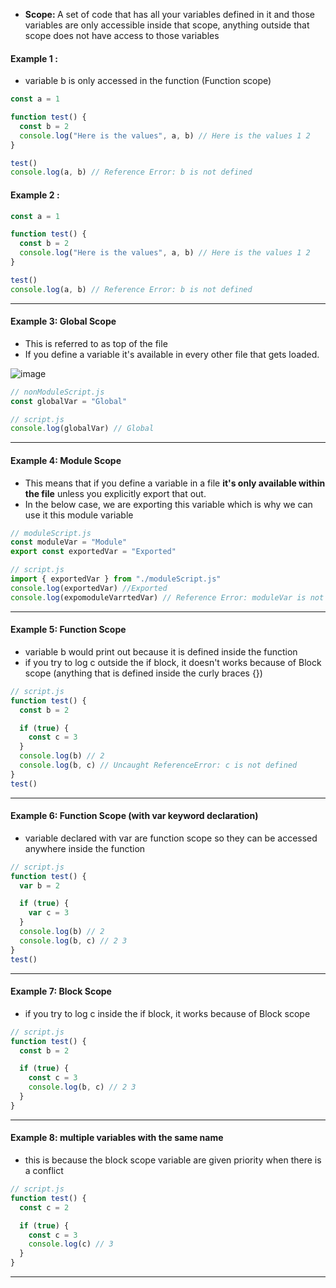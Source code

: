- <strong>Scope: </strong> A set of code that has all your variables defined in it and those variables are only accessible inside that scope, anything outside that scope does not have access to those variables

#### Example 1 :

- variable b is only accessed in the function (Function scope)

```js
const a = 1

function test() {
  const b = 2
  console.log("Here is the values", a, b) // Here is the values 1 2
}

test()
console.log(a, b) // Reference Error: b is not defined
```

#### Example 2 :

```js
const a = 1

function test() {
  const b = 2
  console.log("Here is the values", a, b) // Here is the values 1 2
}

test()
console.log(a, b) // Reference Error: b is not defined
```

---

#### Example 3: Global Scope

- This is referred to as top of the file
- If you define a variable it's available in every other file that gets loaded.

![image](https://user-images.githubusercontent.com/42731246/215329474-b00b2bc4-36da-4d37-ad4f-22c0e78511a6.png)

```js
// nonModuleScript.js
const globalVar = "Global"
```

```js
// script.js
console.log(globalVar) // Global
```

---

#### Example 4: Module Scope

- This means that if you define a variable in a file <strong>it's only available within the file</strong> unless you explicitly export that out.
- In the below case, we are exporting this variable which is why we can use it this module variable

```js
// moduleScript.js
const moduleVar = "Module"
export const exportedVar = "Exported"
```

```js
// script.js
import { exportedVar } from "./moduleScript.js"
console.log(exportedVar) //Exported
console.log(expomoduleVarrtedVar) // Reference Error: moduleVar is not defined
```

---

#### Example 5: Function Scope

- variable b would print out because it is defined inside the function
- if you try to log c outside the if block, it doesn't works because of Block scope (anything that is defined inside the curly braces {})

```js
// script.js
function test() {
  const b = 2

  if (true) {
    const c = 3
  }
  console.log(b) // 2
  console.log(b, c) // Uncaught ReferenceError: c is not defined
}
test()
```

---

#### Example 6: Function Scope (with var keyword declaration)

- variable declared with var are function scope so they can be accessed anywhere inside the function

```js
// script.js
function test() {
  var b = 2

  if (true) {
    var c = 3
  }
  console.log(b) // 2
  console.log(b, c) // 2 3
}
test()
```

---

#### Example 7: Block Scope

- if you try to log c inside the if block, it works because of Block scope

```js
// script.js
function test() {
  const b = 2

  if (true) {
    const c = 3
    console.log(b, c) // 2 3
  }
}
```

---

#### Example 8: multiple variables with the same name

- this is because the block scope variable are given priority when there is a conflict

```js
// script.js
function test() {
  const c = 2

  if (true) {
    const c = 3
    console.log(c) // 3
  }
}
```

---
